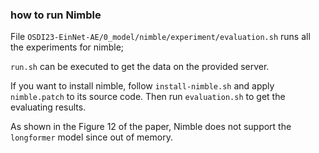 ### how to run Nimble

File `OSDI23-EinNet-AE/0_model/nimble/experiment/evaluation.sh` runs all the experiments for nimble;

`run.sh` can be executed to get the data on the provided server.

If you want to install nimble, follow `install-nimble.sh` and apply `nimble.patch` to its source code. Then run `evaluation.sh` to get the evaluating results.

As shown in the Figure 12 of the paper, Nimble does not support the `longformer` model since out of memory.
